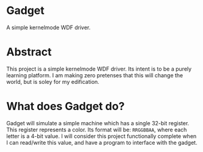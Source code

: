 # Gadget
A simple kernelmode WDF driver.

# Abstract
This project is a simple kernelmode WDF driver. Its intent is to be a purely learning platform.
I am making zero pretenses that this will change the world, but is soley for my edification.

# What does Gadget do?
Gadget will simulate a simple machine which has a single 32-bit register. This register
represents a color. Its format will be: `RRGGBBAA`, where each letter is a 4-bit value.
I will consider this project functionally complete when I can read/write this value, and
have a program to interface with the gadget.